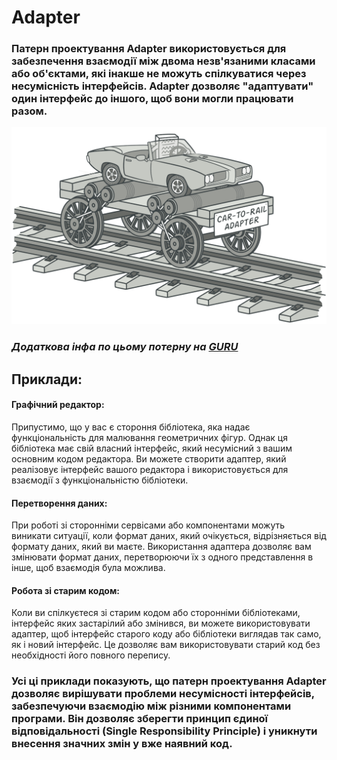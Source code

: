 # Adapter

### Патерн проектування Adapter використовується для забезпечення взаємодії між двома незв'язаними класами або об'єктами, які інакше не можуть спілкуватися через несумісність інтерфейсів. Adapter дозволяє "адаптувати" один інтерфейс до іншого, щоб вони могли працювати разом. 
![img.png](img.png)

### _Додаткова інфа по цьому потерну на [GURU](https://refactoring.guru/uk/design-patterns/adapter)_

## Приклади:

#### Графічний редактор: 
Припустимо, що у вас є стороння бібліотека, яка надає функціональність для малювання геометричних фігур. Однак ця бібліотека має свій власний інтерфейс, який несумісний з вашим основним кодом редактора. Ви можете створити адаптер, який реалізовує інтерфейс вашого редактора і використовується для взаємодії з функціональністю бібліотеки.

#### Перетворення даних: 
При роботі зі сторонніми сервісами або компонентами можуть виникати ситуації, коли формат даних, який очікується, відрізняється від формату даних, який ви маєте. Використання адаптера дозволяє вам змінювати формат даних, перетворюючи їх з одного представлення в інше, щоб взаємодія була можлива.

#### Робота зі старим кодом: 
Коли ви спілкуєтеся зі старим кодом або сторонніми бібліотеками, інтерфейс яких застарілий або змінився, ви можете використовувати адаптер, щоб інтерфейс старого коду або бібліотеки виглядав так само, як і новий інтерфейс. Це дозволяє вам використовувати старий код без необхідності його повного перепису.

### Усі ці приклади показують, що патерн проектування Adapter дозволяє вирішувати проблеми несумісності інтерфейсів, забезпечуючи взаємодію між різними компонентами програми. Він дозволяє зберегти принцип єдиної відповідальності (Single Responsibility Principle) і уникнути внесення значних змін у вже наявний код.
